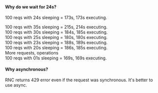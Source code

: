 #### Why do we wait for 24s?
100 reqs with 24s sleeping = 173s, 173s executing. <br>

100 reqs with 35s sleeping = 215s, 214s executing. <br>
100 reqs with 30s sleeping = 184s, 185s executing. <br>
100 reqs with 25s sleeping = 180s, 180s executing. <br>
100 reqs with 23s sleeping = 188s, 189s executing. <br>
100 reqs with 20s sleeping = 186s, 185s executing. <br>
More requests, operations <br>
100 reqs with 01s sleeping = 169s, 169s executing. <br>


#### Why asynchronous?
RNC returns 429 error even if the request was synchronous. It's better to use async.